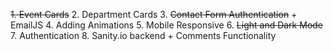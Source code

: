 ~~1. Event Cards~~ 2. Department Cards 3. ~~Contact Form Authentication~~ + EmailJS 4. Adding Animations 5. Mobile Responsive 6. ~~Light and Dark Mode~~ 7. Authentication 8. Sanity.io backend + Comments Functionality
